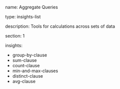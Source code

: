 name: Aggregate Queries

type: insights-list

description: Tools for calculations across sets of data 

section: 1

insights:
  - group-by-clause
  - sum-clause
  - count-clause
  - min-and-max-clauses
  - distinct-clause
  - avg-clause
